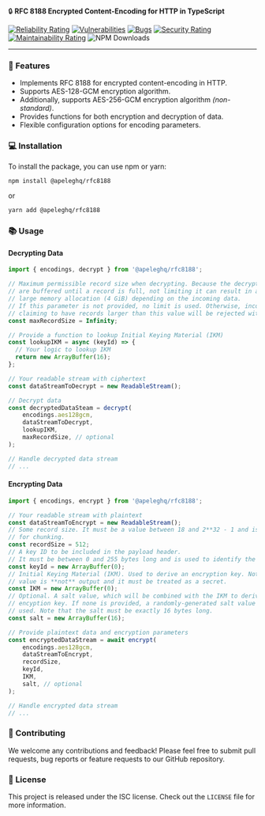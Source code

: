 🔒 **RFC 8188 Encrypted Content-Encoding for HTTP in TypeScript**

 [![Reliability Rating](https://sonarcloud.io/api/project_badges/measure?project=Exact-Realty_ts-rfc8188&metric=reliability_rating)](https://sonarcloud.io/summary/new_code?id=Exact-Realty_ts-rfc8188)
 [![Vulnerabilities](https://sonarcloud.io/api/project_badges/measure?project=Exact-Realty_ts-rfc8188&metric=vulnerabilities)](https://sonarcloud.io/summary/new_code?id=Exact-Realty_ts-rfc8188)
 [![Bugs](https://sonarcloud.io/api/project_badges/measure?project=Exact-Realty_ts-rfc8188&metric=bugs)](https://sonarcloud.io/summary/new_code?id=Exact-Realty_ts-rfc8188)
 [![Security Rating](https://sonarcloud.io/api/project_badges/measure?project=Exact-Realty_ts-rfc8188&metric=security_rating)](https://sonarcloud.io/summary/new_code?id=Exact-Realty_ts-rfc8188)
 [![Maintainability Rating](https://sonarcloud.io/api/project_badges/measure?project=Exact-Realty_ts-rfc8188&metric=sqale_rating)](https://sonarcloud.io/summary/new_code?id=Exact-Realty_ts-rfc8188)
 ![NPM Downloads](https://img.shields.io/npm/dw/@apeleghq/rfc8188?style=flat-square)


---
### 🚀 Features

- Implements RFC 8188 for encrypted content-encoding in HTTP.
- Supports AES-128-GCM encryption algorithm.
- Additionally, supports AES-256-GCM encryption algorithm _(non-standard)_.
- Provides functions for both encryption and decryption of data.
- Flexible configuration options for encoding parameters.

### 💻 Installation

To install the package, you can use npm or yarn:

```sh
npm install @apeleghq/rfc8188
```

or

```sh
yarn add @apeleghq/rfc8188
```

### 📚 Usage

#### Decrypting Data

```javascript
import { encodings, decrypt } from '@apeleghq/rfc8188';

// Maximum permissible record size when decrypting. Because the decrypted data
// are buffered until a record is full, not limiting it can result in a very
// large memory allocation (4 GiB) depending on the incoming data.
// If this parameter is not provided, no limit is used. Otherwise, incoming data
// claiming to have records larger than this value will be rejected with.
const maxRecordSize = Infinity;

// Provide a function to lookup Initial Keying Material (IKM)
const lookupIKM = async (keyId) => {
  // Your logic to lookup IKM
  return new ArrayBuffer(16);
};

// Your readable stream with ciphertext
const dataStreamToDecrypt = new ReadableStream();

// Decrypt data
const decryptedDataSteam = decrypt(
    encodings.aes128gcm,
    dataStreamToDecrypt,
    lookupIKM,
    maxRecordSize, // optional
);

// Handle decrypted data stream
// ...
```

#### Encrypting Data

```javascript
import { encodings, encrypt } from '@apeleghq/rfc8188';

// Your readable stream with plaintext
const dataStreamToEncrypt = new ReadableStream();
// Some record size. It must be a value between 18 and 2**32 - 1 and is used
// for chunking.
const recordSize = 512;
// A key ID to be included in the payload header.
// It must be between 0 and 255 bytes long and is used to identify the IKM used.
const keyId = new ArrayBuffer(0);
// Initial Keying Material (IKM). Used to derive an encryption key. Note: this
// value is **not** output and it must be treated as a secret.
const IKM = new ArrayBuffer(0);
// Optional. A salt value, which will be combined with the IKM to derive an
// encyption key. If none is provided, a randomly-generated salt value will be
// used. Note that the salt must be exactly 16 bytes long.
const salt = new ArrayBuffer(16);

// Provide plaintext data and encryption parameters
const encryptedDataStream = await encrypt(
    encodings.aes128gcm,
    dataStreamToEncrypt,
    recordSize,
    keyId,
    IKM,
    salt, // optional
);

// Handle encrypted data stream
// ...
```

### 🤝 Contributing

We welcome any contributions and feedback! Please feel free to submit pull
requests, bug reports or feature requests to our GitHub repository.

### 📜 License

This project is released under the ISC license. Check out the `LICENSE` file for
more information.
